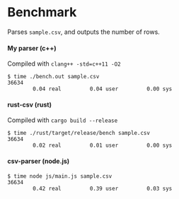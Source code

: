# Benchmark

Parses `sample.csv`, and outputs the number of rows.

#### My parser (c++)
Compiled with `clang++ -std=c++11 -O2`
```
$ time ./bench.out sample.csv
36634
        0.04 real         0.04 user         0.00 sys
```

#### rust-csv (rust)
Compiled with `cargo build --release`
```
$ time ./rust/target/release/bench sample.csv
36634
        0.02 real         0.01 user         0.00 sys
```

#### csv-parser (node.js)
```
$ time node js/main.js sample.csv
36634
        0.42 real         0.39 user         0.03 sys
```
